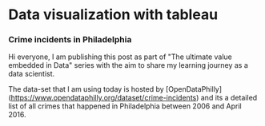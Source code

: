 # Data visualization with tableau
### Crime incidents in Philadelphia
Hi everyone, I am publishing this post as part of "The ultimate value embedded in Data" series with the aim to share my learning journey as a data scientist.

The data-set that I am using today is hosted by [OpenDataPhilly] (https://www.opendataphilly.org/dataset/crime-incidents) and its a detailed list of all crimes that happened in Philadelphia between 2006 and April 2016.
